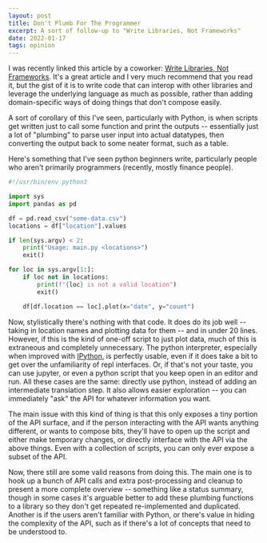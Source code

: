 ```yaml
---
layout: post
title: Don't Plumb For The Programmer
excerpt: A sort of follow-up to "Write Libraries, Not Frameworks"
date: 2022-01-17
tags: opinion
---
```


I was recently linked this article by a coworker: [Write Libraries, Not Frameworks](https://www.brandons.me/blog/libraries-not-frameworks).
It's a great article and I very much recommend that you read it, but the gist of it is to write code that can interop with other libraries and leverage the underlying language as much as possible, rather than adding domain-specific ways of doing things that don't compose easily.

A sort of corollary of this I've seen, particularly with Python, is when scripts get written just to call some function and print the outputs -- essentially just a lot of "plumbing" to parse user input into actual datatypes, then converting the output back to some neater format, such as a table.

Here's something that I've seen python beginners write, particularly people who aren't primarily programmers (recently, mostly finance people).

```python
#!/usr/bin/env python3

import sys
import pandas as pd

df = pd.read_csv("some-data.csv")
locations = df["location"].values

if len(sys.argv) < 2:
    print("Usage: main.py <locations>")
    exit()

for loc in sys.argv[1:]:
    if loc not in locations:
        print(f"{loc} is not a valid location")
        exit()

    df[df.location == loc].plot(x="date", y="count")
```

Now, stylistically there's nothing with that code.
It does do its job well -- taking in location names and plotting data for them -- and in under 20 lines.
However, if this is the kind of one-off script to just plot data, much of this is extraneous and completely unnecessary.
The python interpreter, especially when improved with [IPython](https://ipython.org/), is perfectly usable, even if it does take a bit to get over the unfamiliarity of repl interfaces.
Or, if that's not your taste, you can use jupyter, or even a python script that you keep open in an editor and run.
All these cases are the same: directly use python, instead of adding an intermediate translation step.
It also allows easier exploration -- you can immediately "ask" the API for whatever information you want.

The main issue with this kind of thing is that this only exposes a tiny portion of the API surface, and if the person interacting with the API wants anything different, or wants to compose bits, they'll have to open up the script and either make temporary changes, or directly interface with the API via the above things.
Even with a collection of scripts, you can only ever expose a subset of the API.

Now, there still are some valid reasons from doing this.
The main one is to hook up a bunch of API calls and extra post-processing and cleanup to present a more complete overview -- something like a status summary, though in some cases it's arguable better to add these plumbing functions to a library so they don't get repeated re-implemented and duplicated.
Another is if the users aren't familiar with Python, or there's value in hiding the complexity of the API, such as if there's a lot of concepts that need to be understood to.
